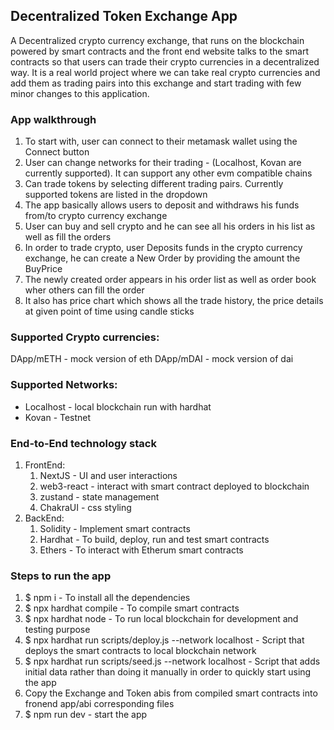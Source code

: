 ## Decentralized Token Exchange App
A Decentralized crypto currency exchange, that runs on the blockchain powered by smart contracts and the front end website talks to the smart contracts so that users can trade their crypto currencies in a decentralized way. It is a real world project where we can take real crypto currencies and add them as trading pairs into this exchange and start trading with few minor changes to this application.

### App walkthrough
1. To start with, user can connect to their metamask wallet using the Connect button
2. User can change networks for their trading - (Localhost, Kovan are currently supported). It can support any other evm compatible chains
3. Can trade tokens by selecting different trading pairs. Currently supported tokens are listed in the dropdown
4. The app basically allows users to deposit and withdraws his funds from/to crypto currency exchange
5. User can buy and sell crypto and he can see all his orders in his list as well as fill the orders
6. In order to trade crypto, user Deposits funds in the crypto currency exchange, he can create a New Order by providing the amount the BuyPrice
7. The newly created order appears in his order list as well as order book wher others can fill the order
8. It also has price chart which shows all the trade history, the price details at given point of time using candle sticks

### Supported Crypto currencies:
DApp/mETH - mock version of eth
DApp/mDAI - mock version of dai

### Supported Networks:
- Localhost - local blockchain run with hardhat
- Kovan - Testnet

### End-to-End technology stack
1. FrontEnd: 
   1. NextJS     - UI and user interactions
   2. web3-react - interact with smart contract deployed to blockchain
   3. zustand    - state management
   4. ChakraUI   - css styling
2. BackEnd: 
   1. Solidity - Implement smart contracts
   2. Hardhat  - To build, deploy, run and test smart contracts
   3. Ethers   - To interact with Etherum smart contracts


### Steps to run the app
1. $ npm i - To install all the dependencies
2. $ npx hardhat compile - To compile smart contracts
3. $ npx hardhat node - To run local blockchain for development and testing purpose
4. $ npx hardhat run scripts/deploy.js --network localhost - Script that deploys the smart contracts to local blockchain network
5. $ npx hardhat run scripts/seed.js --network localhost - Script that adds initial data rather than doing it manually in order to quickly start using the app 
6. Copy the Exchange and Token abis from compiled smart contracts into fronend app/abi corresponding files
7. $ npm run dev - start the app